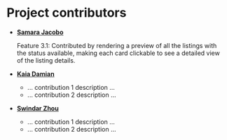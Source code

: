 Project contributors
============================================

* **[Samara Jacobo](https://github.com/sjacobo3)**

  Feature 3.1: Contributed by rendering a preview of all the listings with the status available,
  making each card clickable to see a detailed view of the listing details. 

* **[Kaia Damian](https://github.com/team-member-2-github)**

  * ... contribution 1 description ...
  * ... contribution 2 description ...

* **[Swindar Zhou](https://github.com/team-member-2-github)**

  * ... contribution 1 description ...
  * ... contribution 2 description ...
